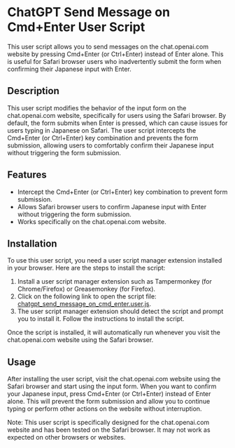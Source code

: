 # ChatGPT Send Message on Cmd+Enter User Script

This user script allows you to send messages on the chat.openai.com website by pressing Cmd+Enter (or Ctrl+Enter) instead of Enter alone. This is useful for Safari browser users who inadvertently submit the form when confirming their Japanese input with Enter.

## Description

This user script modifies the behavior of the input form on the chat.openai.com website, specifically for users using the Safari browser. By default, the form submits when Enter is pressed, which can cause issues for users typing in Japanese on Safari. The user script intercepts the Cmd+Enter (or Ctrl+Enter) key combination and prevents the form submission, allowing users to comfortably confirm their Japanese input without triggering the form submission.

## Features

- Intercept the Cmd+Enter (or Ctrl+Enter) key combination to prevent form submission.
- Allows Safari browser users to confirm Japanese input with Enter without triggering the form submission.
- Works specifically on the chat.openai.com website.

## Installation

To use this user script, you need a user script manager extension installed in your browser. Here are the steps to install the script:

1. Install a user script manager extension such as Tampermonkey (for Chrome/Firefox) or Greasemonkey (for Firefox).
2. Click on the following link to open the script file: [chatgpt_send_message_on_cmd_enter.user.js](https://github.com/sammrai/userscripts/raw/main/chatgpt_send_message_on_cmd_enter/chatgpt_send_message_on_cmd_enter.user.js).
3. The user script manager extension should detect the script and prompt you to install it. Follow the instructions to install the script.

Once the script is installed, it will automatically run whenever you visit the chat.openai.com website using the Safari browser.

## Usage

After installing the user script, visit the chat.openai.com website using the Safari browser and start using the input form. When you want to confirm your Japanese input, press Cmd+Enter (or Ctrl+Enter) instead of Enter alone. This will prevent the form submission and allow you to continue typing or perform other actions on the website without interruption.

Note: This user script is specifically designed for the chat.openai.com website and has been tested on the Safari browser. It may not work as expected on other browsers or websites.

